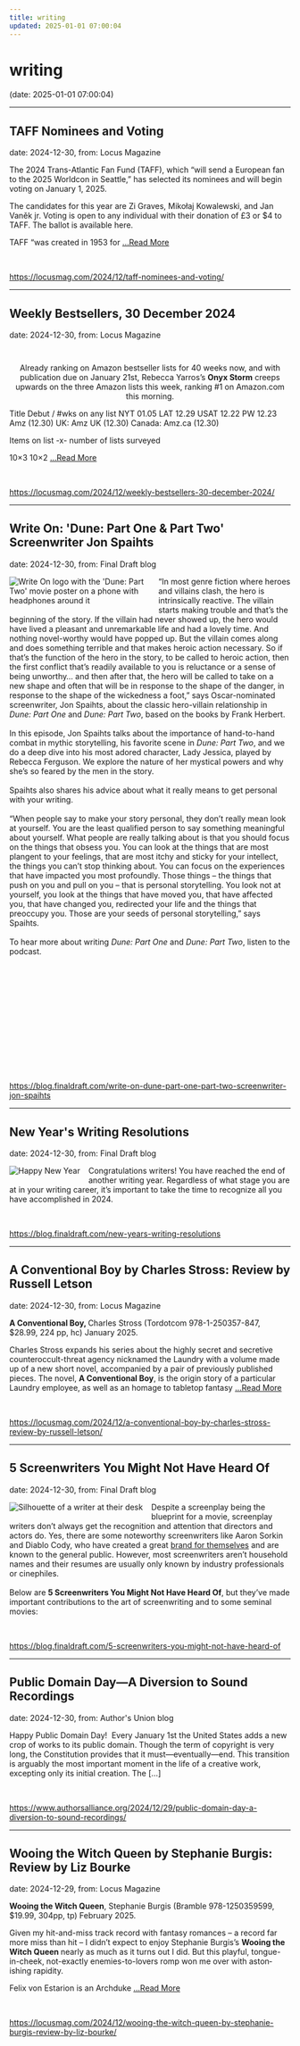 ```yaml
---
title: writing
updated: 2025-01-01 07:00:04
---
```


# writing

(date: 2025-01-01 07:00:04)

---

## TAFF Nominees and Voting

date: 2024-12-30, from: Locus Magazine

<p>The 2024 Trans-Atlantic Fan Fund (TAFF), which &#8220;will send a European fan to the 2025 Worldcon in Seattle,&#8221; has selected its nominees and will begin voting on January 1, 2025.</p>
<p>The candidates for this year are Zi Graves, Mikołaj Kowalewski, and Jan Vaněk jr. Voting is open to any individual with their donation of £3 or $4 to TAFF. The ballot is available here.</p>
<p>TAFF &#8220;was created in 1953 for  <a href="https://locusmag.com/2024/12/taff-nominees-and-voting/" class="read-more">...Read More </a></p> 

<br> 

<https://locusmag.com/2024/12/taff-nominees-and-voting/>

---

## Weekly Bestsellers, 30 December 2024

date: 2024-12-30, from: Locus Magazine

<div style="padding: 14px 0px 0px 0px; text-align: center;">
<p>Already ranking on Amazon bestseller lists for 40 weeks now, and with publication due on January 21st, Rebecca Yarros&#8217;s <b>Onyx Storm</b> creeps upwards on the three Amazon lists this week, ranking #1 on Amazon.com this morning.</p>
</div>




<p></p>



Title
Debut / #wks on any list
NYT
01.05
LAT
12.29
USAT 
12.22
PW 
12.23
Amz 
(12.30)
UK:
Amz UK 
(12.30)
Canada:
Amz.ca 
(12.30)


Items on list -x- number of lists surveyed

10&#215;3
10&#215;2 <a href="https://locusmag.com/2024/12/weekly-bestsellers-30-december-2024/" class="read-more">...Read More </a> 

<br> 

<https://locusmag.com/2024/12/weekly-bestsellers-30-december-2024/>

---

## Write On: 'Dune: Part One & Part Two' Screenwriter Jon Spaihts

date: 2024-12-30, from: Final Draft blog

<div class="hs-featured-image-wrapper"> 
 <a href="https://blog.finaldraft.com/write-on-dune-part-one-part-two-screenwriter-jon-spaihts" title="" class="hs-featured-image-link"> <img src="https://blog.finaldraft.com/hubfs/Write%20On%20Jon%20Spaihts%20-%20Dune%202_.png" alt="Write On logo with the 'Dune: Part Two' movie poster on a phone with headphones around it" class="hs-featured-image" style="width:auto !important; max-width:50%; float:left; margin:0 15px 15px 0;"> </a> 
</div> 
<div>
  “In most genre fiction where heroes and villains clash, the hero is intrinsically reactive. The villain starts making trouble and that’s the beginning of the story. If the villain had never showed up, the hero would have lived a pleasant and unremarkable life and had a lovely time. And nothing novel-worthy would have popped up. But the villain comes along and does something terrible and that makes heroic action necessary. So if that’s the function of the hero in the story, to be called to heroic action, then the first conflict that’s readily available to you is reluctance or a sense of being unworthy… and then after that, the hero will be called to take on a new shape and often that will be in response to the shape of the danger, in response to the shape of the wickedness a foot,” says Oscar-nominated screenwriter, Jon Spaihts, about the classic hero-villain relationship in 
 <em>Dune: Part One</em>&nbsp;and 
 <em>Dune: Part Two</em>, based on the books by Frank Herbert.&nbsp; 
 <br> 
 <br>In this episode, Jon Spaihts talks about the importance of hand-to-hand combat in mythic storytelling, his favorite scene in 
 <em>Dune: Part Two</em>, and we do a deep dive into his most adored character, Lady Jessica, played by Rebecca Ferguson. We explore the nature of her mystical powers and why she’s so feared by the men in the story.&nbsp; 
 <br> 
 <br>Spaihts also shares his advice about what it really means to get personal with your writing.&nbsp; 
 <br> 
 <br>“When people say to make your story personal, they don’t really mean look at yourself. You are the least qualified person to say something meaningful about yourself. What people are really talking about is that you should focus on the things that obsess you. You can look at the things that are most plangent to your feelings, that are most itchy and sticky for your intellect, the things you can’t stop thinking about. You can focus on the experiences that have impacted you most profoundly. Those things – the things that push on you and pull on you – that is personal storytelling. You look not at yourself, you look at the things that have moved you, that have affected you, that have changed you, redirected your life and the things that preoccupy you. Those are your seeds of personal storytelling,” says Spaihts.&nbsp; 
 <br> 
 <br>To hear more about writing 
 <em>Dune: Part One</em> and 
 <em>Dune: Part Two</em>, listen to the podcast.&nbsp; 
</div> 
<div> 
 <br> 
 <div> 
  <div class="hs-embed-wrapper" style="position: relative; overflow: hidden; width: 100%; height: auto; padding: 0; max-width: 880px; min-width: 256px; display: block; margin: auto;"> 
   <div class="hs-embed-content-wrapper"> 
    <div style="position: relative; overflow: hidden; max-width: 100%; padding-bottom: 35%; margin: 0px;">  
    </div> 
   </div> 
  </div> 
 </div> 
</div> 

<br> 

<https://blog.finaldraft.com/write-on-dune-part-one-part-two-screenwriter-jon-spaihts>

---

## New Year's Writing Resolutions

date: 2024-12-30, from: Final Draft blog

<div class="hs-featured-image-wrapper"> 
 <a href="https://blog.finaldraft.com/new-years-writing-resolutions" title="" class="hs-featured-image-link"> <img src="https://blog.finaldraft.com/hubfs/Happy%20New%20Year.jpg" alt="Happy New Year" class="hs-featured-image" style="width:auto !important; max-width:50%; float:left; margin:0 15px 15px 0;"> </a> 
</div> 
<p><span>Congratulations writers! You have reached the end of another writing year. Regardless of what stage you are at in your writing career, it’s important to take the time to recognize all you have accomplished in 2024.</span></p> 

<br> 

<https://blog.finaldraft.com/new-years-writing-resolutions>

---

## A Conventional Boy by Charles Stross: Review by Russell Letson

date: 2024-12-30, from: Locus Magazine

<p><strong>A Conventional Boy, </strong>Charles Stross (Tordotcom 978-1-250357-847, $28.99, 224 pp, hc) January 2025.</p>
<p>Charles Stross expands his series about the highly secret and secretive counteroccult-threat agency nicknamed the Laundry with a volume made up of a new short novel, accompanied by a pair of previously published pieces. The novel, <strong>A Conventional Boy</strong>, is the origin story of a particular Laundry employee, as well as an homage to tabletop fantasy  <a href="https://locusmag.com/2024/12/a-conventional-boy-by-charles-stross-review-by-russell-letson/" class="read-more">...Read More </a></p> 

<br> 

<https://locusmag.com/2024/12/a-conventional-boy-by-charles-stross-review-by-russell-letson/>

---

## 5 Screenwriters You Might Not Have Heard Of

date: 2024-12-30, from: Final Draft blog

<div class="hs-featured-image-wrapper"> 
 <a href="https://blog.finaldraft.com/5-screenwriters-you-might-not-have-heard-of" title="" class="hs-featured-image-link"> <img src="https://blog.finaldraft.com/hubfs/5%20Screenwriters%20You%20Might%20Not%20Have%20Heard%20Of.png" alt="Silhouette of a writer at their desk" class="hs-featured-image" style="width:auto !important; max-width:50%; float:left; margin:0 15px 15px 0;"> </a> 
</div> 
<p>Despite a screenplay being the blueprint for a movie, screenplay writers don’t always get the recognition and attention that directors and actors do. Yes, there are some noteworthy screenwriters like Aaron Sorkin and Diablo Cody, who have created a great <a href="https://blog.finaldraft.com/turning-your-personality-and-taste-into-a-brand">brand for themselves</a> and are known to the general public. However, most screenwriters aren’t household names and their resumes are usually only known by industry professionals or cinephiles.&nbsp;<br><br>Below are <span style="font-weight: bold;">5 Screenwriters You Might Not Have Heard Of</span>, but they’ve made important contributions to the art of screenwriting and to some seminal movies:</p> 

<br> 

<https://blog.finaldraft.com/5-screenwriters-you-might-not-have-heard-of>

---

## Public Domain Day—A Diversion to Sound Recordings

date: 2024-12-30, from: Author's Union blog

Happy Public Domain Day!&#160; Every January 1st the United States adds a new crop of works to its public domain. Though the term of copyright is very long, the Constitution provides that it must—eventually—end. This transition is arguably the most important moment in the life of a creative work, excepting only its initial creation. The [&#8230;] 

<br> 

<https://www.authorsalliance.org/2024/12/29/public-domain-day-a-diversion-to-sound-recordings/>

---

## Wooing the Witch Queen by Stephanie Burgis: Review by Liz Bourke

date: 2024-12-29, from: Locus Magazine

<p><strong>Wooing the Witch Queen</strong>, Stephanie Burgis (Bramble 978-1250359599, $19.99, 304pp, tp) February 2025.</p>
<p>Given my hit-and-miss track record with fantasy romances – a record far more miss than hit – I didn’t expect to enjoy Stephanie Burgis’s <strong>Wooing the Witch Queen </strong>nearly as much as it turns out I did. But this playful, tongue-in-cheek, not-exactly enemies-to-lovers romp won me over with aston­ishing rapidity.</p>
<p>Felix von Estarion is an Archduke  <a href="https://locusmag.com/2024/12/wooing-the-witch-queen-by-stephanie-burgis-review-by-liz-bourke/" class="read-more">...Read More </a></p> 

<br> 

<https://locusmag.com/2024/12/wooing-the-witch-queen-by-stephanie-burgis-review-by-liz-bourke/>

